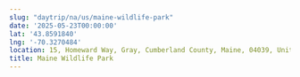 ```yaml
---
slug: "daytrip/na/us/maine-wildlife-park"
date: '2025-05-23T00:00:00'
lat: '43.8591840'
lng: '-70.3270484'
location: 15, Homeward Way, Gray, Cumberland County, Maine, 04039, United States
title: Maine Wildlife Park
---
```



